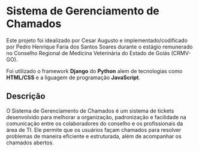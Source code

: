 # Sistema de Gerenciamento de Chamados
Este projeto foi idealizado por Cesar Augusto e implementado/codificado por Pedro Henrique Faria dos Santos Soares durante o estágio remunerado no Conselho Regional de Medicina Veterinária do Estado de Goiás (CRMV-GO).

Foi utilizado o framework **Django** do **Python** alem de tecnologias como **HTML/CSS** e a liguagem de programação **JavaScript**.

## Descrição
O Sistema de Gerenciamento de Chamados é um sistema de tickets desenvolvido para melhorar a organização, padronização e facilidade na comunicação entre os colaboradores do conselho e os profissionais da área de TI. Ele permite que os usuários façam chamados para resolver problemas de maneira eficiente e estruturada, além de acompanhar os chamados abertos.
